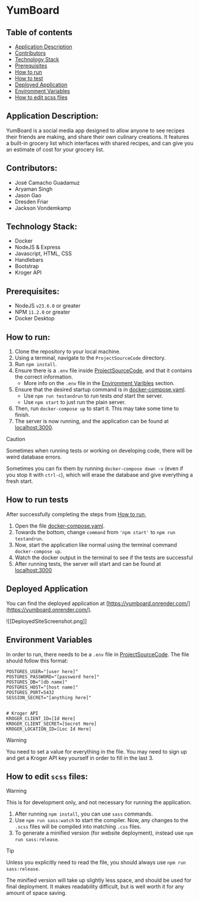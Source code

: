# YumBoard

## Table of contents
- [Application Description](#application-description)
- [Contributors](#contributors)
- [Technology Stack](#technology-stack)
- [Prerequisites](#prerequisites)
- [How to run](#how-to-run)
- [How to test](#how-to-run-tests)
- [Deployed Application](#deployed-application)
- [Environment Variables](#environment-variables)
- [How to edit scss files](#how-to-edit-scss-files)

## Application Description:

YumBoard is a social media app designed to allow anyone to see recipes their friends are making, and share their own culinary creations. It features a built-in grocery list which interfaces with shared recipes, and can give you an estimate of cost for your grocery list. 

## Contributors:

  - José Camacho Guadamuz 
  - Aryaman Singh
  - Jason Gao 
  - Dresden Friar
  - Jackson Vondemkamp 

## Technology Stack:

- Docker
- NodeJS & Express
- Javascript, HTML, CSS
- Handlebars
- Bootstrap
- Kroger API

## Prerequisites:

- NodeJS `v23.6.0` or greater
- NPM `11.2.0` or greater
- Docker Desktop

## How to run:

1. Clone the repository to your local machine.
2. Using a terminal, navigate to the `ProjectSourceCode` directory.
3. Run `npm install`.
4. Ensure there is a `.env` file inside [ProjectSourceCode](./ProjectSourceCode/.env), and that it contains the correct information.
	- More info on the `.env` file in the  [Environment Varibles](#environment-varibles) section.
5. Ensure that the desired startup command is in [docker-compose.yaml](./ProjectSourceCode/docker-compose.yaml).
	- Use `npm run testandrun` to run tests *and* start the server.
	- Use `npm start` to just run the plain server.
6. Then, run `docker-compose up` to start it. This may take some time to finish.
7. The server is now running, and the application can be found at [localhost:3000](localhost:3000).

>[!CAUTION]
>
>Sometimes when running tests or working on developing code, there will be weird database errors. 
>
>Sometimes you can fix them by running `docker-compose down -v` (even if you stop it with `ctrl-c`), which will erase the database and give everything a fresh start. 
>

## How to run tests

After successfully completing the steps from [How to run](#how-to-run),
1. Open the file [docker-compose.yaml](./ProjectSourceCode/docker-compose.yaml).
2. Towards the bottom, change `command` from `'npm start'` to `npm run testandrun`.
3. Now, start the application like normal using the terminal command `docker-compose up`.
4. Watch the docker output in the terminal to see if the tests are successful
5. After running tests, the server will start and can be found at [localhost:3000](localhost:3000)


## Deployed Application

You can find the deployed application at [https://yumboard.onrender.com/](https://yumboard.onrender.com/).

![[DeployedSiteScreenshot.png]]



## Environment Variables

In order to run, there needs to be a `.env` file in [ProjectSourceCode](./ProjectSourceCode/.env). The file should follow this format:

```env
POSTGRES_USER="[user here]"
POSTGRES_PASSWORD="[password here]"
POSTGRES_DB="[db name]"
POSTGRES_HOST="[host name]"
POSTGRES_PORT=5432
SESSION_SECRET="[anything here]"
  

# Kroger API
KROGER_CLIENT_ID=[Id Here]
KROGER_CLIENT_SECRET=[Secret Here]
KROGER_LOCATION_ID=[Loc Id Here]
```

>[!warning]
>You need to set a value for everything in the file. You may need to sign up and get a Kroger API key yourself in order to fill in the last 3.
>


## How to edit `scss` files:

>[!warning]
>This is for development only, and not necessary for running the application.
>

1. After running `npm install`, you can use `sass` commands.
2. Use `npm run sass:watch` to start the compiler. Now, any changes to the `.scss` files will be compiled into matching `.css` files. 
3. To generate a minified version (for website deployment), instead use `npm run sass:release`. 

>[!tip] 
>Unless you explicitly need to read the file, you should always use `npm run sass:release`.
>
>The minified version will take up slightly less space, and should be used for final deployment. It makes readability difficult, but is well worth it for any amount of space saving. 

